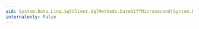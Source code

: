 ```yaml
---
uid: System.Data.Linq.SqlClient.SqlMethods.DateDiffMicrosecond(System.DateTime,System.DateTime)
internalonly: False
---
```


